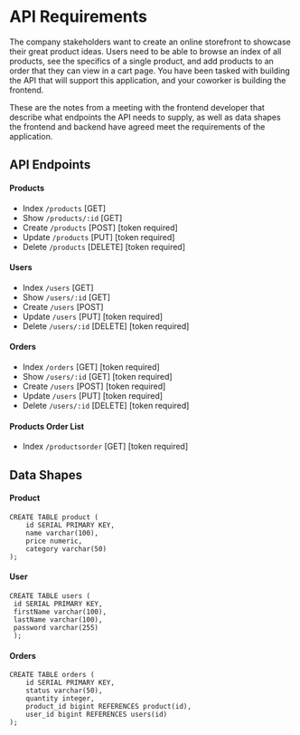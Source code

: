 # API Requirements
The company stakeholders want to create an online storefront to showcase their great product ideas. Users need to be able to browse an index of all products, see the specifics of a single product, and add products to an order that they can view in a cart page. You have been tasked with building the API that will support this application, and your coworker is building the frontend.

These are the notes from a meeting with the frontend developer that describe what endpoints the API needs to supply, as well as data shapes the frontend and backend have agreed meet the requirements of the application. 

## API Endpoints
#### Products
- Index `/products` [GET]
- Show `/products/:id` [GET]  
- Create `/products` [POST] [token required]
- Update `/products` [PUT] [token required]
- Delete `/products` [DELETE] [token required]

#### Users
- Index `/users` [GET]
- Show `/users/:id` [GET]
- Create `/users` [POST]
- Update `/users` [PUT] [token required]
- Delete `/users/:id` [DELETE] [token required]

#### Orders
- Index `/orders` [GET] [token required]
- Show `/users/:id` [GET] [token required]
- Create `/users` [POST] [token required]
- Update `/users` [PUT] [token required]
- Delete `/users/:id` [DELETE] [token required]

#### Products Order List
- Index `/productsorder` [GET] [token required]

## Data Shapes
#### Product
```
CREATE TABLE product (
    id SERIAL PRIMARY KEY,
    name varchar(100),
    price numeric,
    category varchar(50)
);
```

#### User
```
CREATE TABLE users (
 id SERIAL PRIMARY KEY, 
 firstName varchar(100), 
 lastName varchar(100), 
 password varchar(255)
 );
```

#### Orders
```
CREATE TABLE orders (
    id SERIAL PRIMARY KEY,
    status varchar(50),
    quantity integer,
    product_id bigint REFERENCES product(id),
    user_id bigint REFERENCES users(id)
);
```

